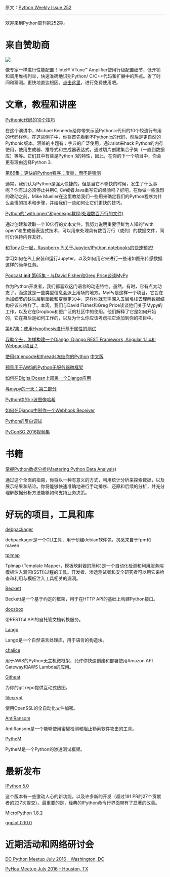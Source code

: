 原文：[Python Weekly Issue 252](http://us2.campaign-archive2.com/?u=e2e180baf855ac797ef407fc7&id=816c3bd748&e=148158c7b4)

---

欢迎来到Python周刊第252期。

# 来自赞助商

[![](https://gallery.mailchimp.com/e2e180baf855ac797ef407fc7/images/866e6c32-8d91-41b2-a2f3-9abc496b7fc8.png)](https://software.intel.com/en-us/intel-sdp-home)

像专家一样进行性能配置！Intel® VTune™ Amplifier使用行级配置细节，低开销和调用堆栈列举，快速准确地识别Python/ C/C++代码和扩展中的热点。省了时间和猜测。更快地直达根因。[点击这里](https://software.intel.com/en-us/python-profiling)，进行免费使用吧。


# 文章，教程和讲座

[Pythonic代码的10个技巧](https://www.youtube.com/watch?v=_O23jIXsshs)

在这个演讲中，Michael Kennedy给你带来示范Pythonic代码的10个较流行有用的代码样例。在这些例子中，你将首先看到不Pythonic的代码，然后是更自然的Pythonic版本。涵盖的主题有：字典的广泛使用，通过slot来hack Python的内存使用，使用生成器、推导式和生成器表达式，通过切片创建集合子集（一直到数据库）等等。它们其中有些是Python 3的特性，因此，在你的下一个项目中，你会更有理由选择Python 3.

[第66集：更快的Python程序：度量，而不是猜测](https://talkpython.fm/episodes/show/66/faster-python-programs-measure-don-t-guess)

通常，我们认为Python是强大快捷的。但是当它不够快的时候，发生了什么事呢？你有过必须停止并用C, C#或者Java重写它的经验吗？好吧，在你做一些激烈的改动之前，Mike Mueller在这里教给我们一些用来确定我们的Python程序为什么会慢的技术和步骤，并给我们一些如何让它们更快的技巧。

[Python的"with open"和genexps教程(处理数百万行的文件)](https://www.youtube.com/watch?v=HpUokG6zZj0)

通过创建和读取一个10亿行的文本文件，我努力说明重要但鲜为人知的"with open"和生成器表达式技术，可以用来处理具有数百万行（或列）的数据文件，同时仍保持内存友好。

[和Tony D一起，Raspberry Pi关于Jupyter/IPython notebooks的快速预览!](https://www.youtube.com/watch?v=S0VmWFIXOjg)

学习如何在Pi上安装和运行Jupyter，以及如何用它来进行一些诸如图形传感数据这样的简单任务。

[Podcast.__init__ 第65集 - 与David Fisher和Greg Price谈谈MyPy](http://podcastinit.com/david-greg-mypy.html)

作为Python开发者，我们都喜欢这门语言的动态特性。虽然，有时，它有点太动态了，而这就是一些类型信息会派上用场的地方。MyPy是这样一个项目，它旨在添加细节的缺失层到函数和变量定义中，这样你就无需深入五层堆栈去理解数据结构应该长啥样了。本周，我们与David Fisher和Greg Price谈谈他们关于Mypy的工作，以及它在Dropbox和更广泛的社区中的使用。他们解释了它是如何开始的，它在幕后是如何工作的，以及为什么你应该考虑把它添加到你的项目中。

[第67集：使用Hypothesis进行基于属性的测试](https://talkpython.fm/episodes/show/67/property-based-testing-with-hypothesis)

[我勒个去，怎样构建一个Django, Django REST Framework, Angular 1.1.x和Webpack项目？](http://gregblogs.com/how-the-do-i-build-a-django-django-rest-framework-angular-1-1-x-and-webpack-project/)

[使用str.encode和threads冻结你的Python](https://blog.sqreen.io/freeze-python-str-encode-threads/) [中文版](../Others/使用str.encode和threads冻结你的Python.md)

[预览用于AWS的Python无服务器微框架](https://medium.com/@raiderrobert/how-to-make-a-webhook-receiver-in-django-1ce260f4efff)

[如何在DigitalOcean上部署一个Django应用](https://www.codementor.io/python/tutorial/how-to-deploy-a-django-application-on-digitalocean)

[与mypy的一天：第二部分](http://www.machinalis.com/blog/a-day-with-mypy-part-2/)

[Python中的小波图像哈希](https://fullstackml.com/2016/07/02/wavelet-image-hash-in-python/)

[如何在Django中制作一个Webhook Receiver](https://medium.com/@raiderrobert/how-to-make-a-webhook-receiver-in-django-1ce260f4efff)

[Python的反向调试](https://morepypy.blogspot.com/2016/07/reverse-debugging-for-python.html)

[PyConSG 2016视频集](https://www.youtube.com/playlist?list=PLECEw2eFfW7iTsIrldRO2b6NLEuRQYD2L)


# 书籍

[掌握Python数据分析(Mastering Python Data Analysis)](http://amzn.to/29PceZc)

通过这个全面的指南，你将以一种有意义的方式，利用统计分析来探索数据，以及展示结果和结论。你将能够快速准确地进行手动排序、还原和后续的分析，并充分理解数据分析方法能够如何支持业务决策。


# 好玩的项目，工具和库

[debpackager](https://github.com/urban48/debpackager)

debpackager是一个CLI工具，用于创建debian软件包，灵感来自于fpm和maven

[tplmap](https://github.com/epinna/tplmap)

Tplmap (Template Mapper，模板映射器的简称)是一个自动化检测和利用服务端模板注入漏洞(SSTI)过程的工具。开发者、渗透测试者和安全研究者可以用它来检查和利用与模板注入工具相关的漏洞。

[Beckett](http://phalt.co/beckett/)

Beckett是一个基于约定的框架，用于在HTTP API的基础上构建Python接口。

[docsbox](https://github.com/docsbox/docsbox)

带RESTful API的自托管文档转换服务。

[Lango](https://github.com/ayoungprogrammer/Lango)

Lango是一个自然语言处理库，用于语言的构造块。

[chalice](https://github.com/awslabs/chalice)

用于AWS的Python无主机微框架，允许你快速创建和部署使用Amazon API Gateway和AWS Lambda的应用。

[Githeat](https://github.com/AmmsA/Githeat)

为你的git repo提供互动式热图。

[filecrypt](https://github.com/massenz/filecrypt)&nbsp;

使用OpenSSL的全自动化文件加密。

[AntiRansom](https://github.com/YJesus/AntiRansom)

AntiRansom是一个能够使用蜜罐检测和阻止勒索软件攻击的工具。

[PytheM](https://github.com/m4n3dw0lf/PytheM)

PytheM是一个Python的渗透测试框架。


# 最新发布

[IPython 5.0](http://blog.jupyter.org/2016/07/08/ipython-5-0-released/)

这个版本有一些激动人心的新功能，以及许多新的开发（超过191 PR的27个贡献者的227次提交）。最重要的是，经典的IPython命令行界面带有了显著的改善。

[MicroPython 1.8.2](https://github.com/micropython/micropython/releases/tag/v1.8.2)

[ggplot 0.10.0](http://blog.yhat.com/posts/new-ggplot.html)


# 近期活动和网络研讨会

[DC Python Meetup July 2016 - Washington, DC](http://www.meetup.com/DCPython/events/230682987/)

[PyHou Meetup July 2016 - Houston, TX](http://www.meetup.com/python-14/events/226999484/)
